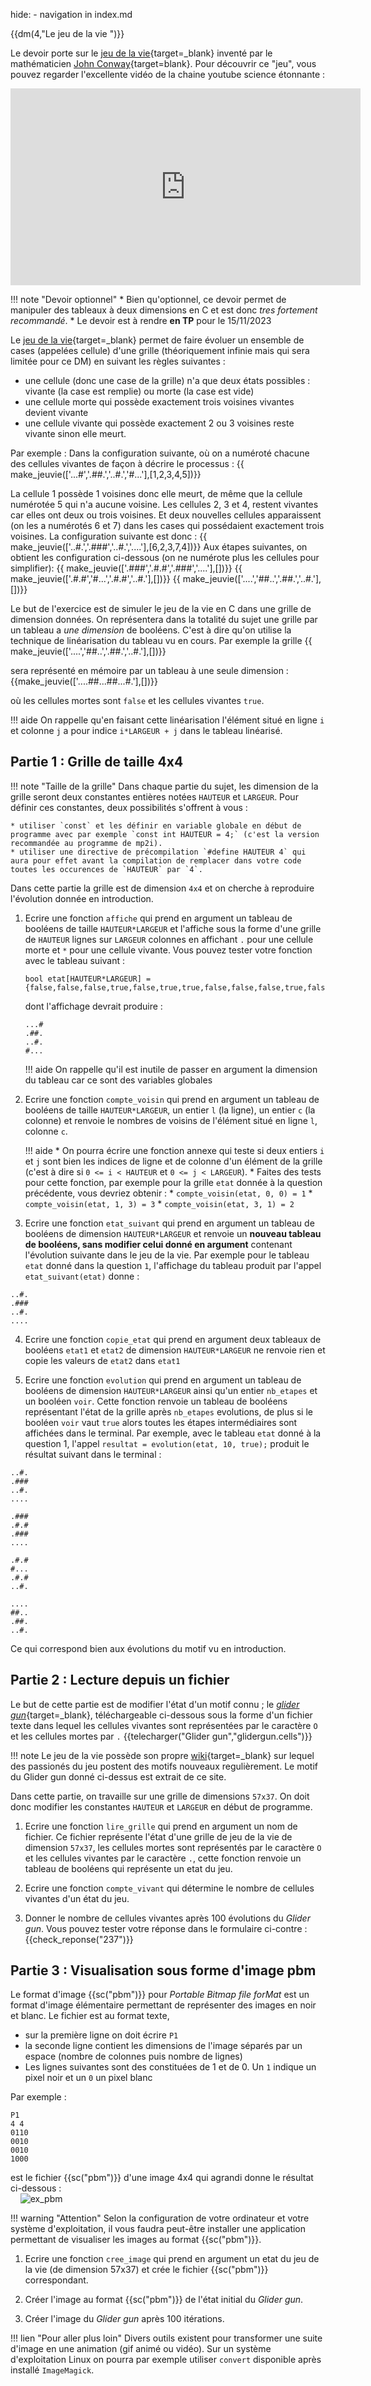 hide: - navigation  in index.md

{{dm(4,"Le jeu de la vie ")}} 

Le devoir porte sur le [jeu de la vie](https://fr.wikipedia.org/wiki/Jeu_de_la_vie){target=_blank} inventé par le mathématicien [John Conway](https://fr.wikipedia.org/wiki/John_Horton_Conway){target=blank}. Pour découvrir ce "jeu", vous pouvez regarder l'excellente vidéo de la chaine youtube science étonnante :
<div class="centre"><iframe width="560" height="315" src="https://www.youtube.com/embed/S-W0NX97DB0?si=2xGfJnml3529SJqR" title="YouTube video player" frameborder="0" allow="accelerometer; autoplay; clipboard-write; encrypted-media; gyroscope; picture-in-picture; web-share" allowfullscreen></iframe></div>

!!! note "Devoir optionnel"
    * Bien qu'optionnel, ce devoir permet de manipuler des tableaux à deux dimensions en C et est donc *tres fortement recommandé*. 
    * Le devoir est à rendre **en TP** pour le 15/11/2023 

Le [jeu de la vie](https://fr.wikipedia.org/wiki/Jeu_de_la_vie){target=_blank} permet de faire évoluer un ensemble de cases (appelées cellule) d'une grille (théoriquement infinie mais qui sera limitée pour ce DM) en suivant les règles suivantes :

* une cellule (donc une case de la grille) n'a que deux états possibles : vivante (la case est remplie) ou morte (la case est vide)
* une cellule morte qui possède exactement trois voisines vivantes devient vivante
* une cellule vivante qui possède exactement 2 ou 3 voisines reste vivante sinon elle meurt.


Par exemple :
Dans la configuration suivante, où on a numéroté chacune des cellules vivantes de façon à décrire le processus :
{{ make_jeuvie(['...#','.##.','..#.','#...'],[1,2,3,4,5])}}

La cellule 1 possède 1 voisines donc elle meurt, de même que la cellule numérotée 5 qui n'a aucune voisine.
Les cellules 2, 3 et 4, restent vivantes car elles ont deux ou trois voisines.
Et deux nouvelles cellules apparaissent (on les a numérotés 6 et 7) dans les cases qui possédaient exactement trois voisines. La configuration suivante est donc :
{{ make_jeuvie(['..#.','.###','..#.','....'],[6,2,3,7,4])}}
Aux étapes suivantes, on obtient les configuration ci-dessous (on ne numérote plus les cellules pour simplifier):
{{ make_jeuvie(['.###','.#.#','.###','....'],[])}} {{ make_jeuvie(['.#.#','#...','.#.#','..#.'],[])}} {{ make_jeuvie(['....','##..','.##.','..#.'],[])}}


Le but de l'exercice est de simuler le jeu de la vie en C dans une grille de dimension données. On représentera dans la totalité du sujet une grille par un tableau a *une dimension* de booléens. C'est à dire qu'on utilise la technique de linéarisation du tableau vu en cours. Par exemple la grille {{ make_jeuvie(['....','##..','.##.','..#.'],[])}} 

sera représenté en mémoire par un tableau à une seule dimension : {{make_jeuvie(['....##...##...#.'],[])}}

où les cellules mortes sont `false` et les cellules vivantes `true`. 

!!! aide 
    On rappelle qu'en faisant cette linéarisation l'élément situé en ligne `i` et colonne `j` a pour indice `i*LARGEUR + j` dans le tableau linéarisé.

## Partie 1 : Grille de taille 4x4

!!! note "Taille de la grille"
    Dans chaque partie du sujet, les dimension de la grille seront deux constantes entières notées `HAUTEUR` et `LARGEUR`. Pour définir ces constantes, deux possibilités s'offrent à vous :

    * utiliser `const` et les définir en variable globale en début de programme avec par exemple `const int HAUTEUR = 4;` (c'est la version recommandée au programme de mp2i).
    * utiliser une directive de précompilation `#define HAUTEUR 4` qui aura pour effet avant la compilation de remplacer dans votre code toutes les occurences de `HAUTEUR` par `4`.

Dans cette partie la grille est de dimension `4x4` et on cherche à reproduire l'évolution donnée en introduction. 

1. Ecrire une fonction `affiche` qui prend en argument un tableau de booléens de taille `HAUTEUR*LARGEUR` et l'affiche sous la forme d'une grille de `HAUTEUR` lignes sur `LARGEUR` colonnes en affichant `.` pour une cellule morte et `*` pour une cellule vivante. Vous pouvez tester votre fonction avec le tableau suivant :

    ```
    bool etat[HAUTEUR*LARGEUR] = {false,false,false,true,false,true,true,false,false,false,true,false,true,false,false,false};
    ```
    dont l'affichage devrait produire :
    ```
    ...#
    .##.
    ..#.
    #...
    ```

    !!! aide
        On rappelle qu'il est inutile de passer en argument la dimension du tableau car ce sont des variables globales

2. Ecrire une fonction `compte_voisin` qui prend en argument un tableau de booléens de taille `HAUTEUR*LARGEUR`, un entier `l` (la ligne), un entier `c` (la colonne) et renvoie le nombres de voisins de l'élément situé en ligne `l`, colonne `c`.

    !!! aide
        * On pourra écrire une fonction annexe qui teste si deux entiers `i` et `j` sont bien les indices de ligne et de colonne d'un élément de la grille (c'est à dire si `0 <= i < HAUTEUR` et `0 <= j < LARGEUR`).
        * Faites des tests pour cette fonction, par exemple pour la grille `etat` donnée à la question précédente, vous devriez obtenir :
            * `compte_voisin(etat, 0, 0) = 1`
            * `compte_voisin(etat, 1, 3) = 3`
            * `compte_voisin(etat, 3, 1) = 2`


3. Ecrire une fonction `etat_suivant` qui prend en argument un tableau de booléens de dimension `HAUTEUR*LARGEUR` et renvoie un **nouveau tableau de booléens, sans modifier celui donné en argument** contenant l'évolution suivante dans le jeu de la vie. Par exemple pour le tableau `etat` donné dans la question `1`, l'affichage du tableau produit par l'appel `etat_suivant(etat)` donne :
```
..#.
.###
..#.
....
```

4. Ecrire une fonction `copie_etat` qui prend en argument deux tableaux de booléens `etat1` et `etat2` de dimension `HAUTEUR*LARGEUR` ne renvoie rien et copie les valeurs de `etat2` dans `etat1`

5. Ecrire une fonction `evolution` qui prend en argument un tableau de booléens de dimension `HAUTEUR*LARGEUR` ainsi qu'un entier `nb_etapes` et un booléen `voir`. Cette fonction renvoie un tableau de booléens représentant l'état de la grille après `nb_etapes` evolutions, de plus si le booléen `voir` vaut `true` alors toutes les étapes intermédiaires sont affichées dans le terminal.
Par exemple, avec le tableau `etat` donné à la question 1, l'appel `resultat = evolution(etat, 10, true);` produit le résultat suivant dans le terminal :
```
..#.
.###
..#.
....

.###
.#.#
.###
....

.#.#
#...
.#.#
..#.

....
##..
.##.
..#.
```
Ce qui correspond bien aux évolutions du motif vu en introduction.

## Partie 2 : Lecture depuis un fichier

Le but de cette partie est de modifier l'état d'un motif connu ; le [*glider gun*](https://conwaylife.com/wiki/Period-33_glider_gun){target=_blank}, téléchargeable ci-dessous sous la forme d'un fichier texte dans lequel les cellules vivantes sont représentées par le caractère `O` et les cellules mortes par `.`
{{telecharger("Glider gun","glidergun.cells")}}

!!! note
    Le jeu de la vie possède son propre [wiki](https://conwaylife.com/wiki/){target=_blank} sur lequel des passionés du jeu postent des motifs nouveaux regulièrement. Le motif du Glider gun donné ci-dessus est extrait de ce site.

Dans cette partie, on travaille sur une grille de dimensions `57x37`. On doit donc modifier les constantes `HAUTEUR` et `LARGEUR` en début de programme. 

1. Ecrire une fonction `lire_grille` qui prend en argument un nom de fichier. Ce fichier représente l'état d'une grille de jeu de la vie de dimension `57x37`, les cellules mortes sont représentés par le caractère `O` et les cellules vivantes par le caractère `.`, cette fonction renvoie un tableau de booléens qui représente un etat du jeu.

2. Ecrire une fonction `compte_vivant` qui détermine le nombre de cellules vivantes d'un état du jeu.

3. Donner le nombre de cellules vivantes après 100 évolutions du *Glider gun*. Vous pouvez tester votre réponse dans le formulaire ci-contre : {{check_reponse("237")}}

## Partie 3 : Visualisation sous forme d'image pbm

Le format d'image {{sc("pbm")}} pour *Portable Bitmap file forMat* est un format d'image élémentaire permettant de représenter des images en noir et blanc. Le fichier est au format texte, 

* sur la première ligne on doit écrire `P1`
* la seconde ligne contient les dimensions de l'image séparés par un espace (nombre de colonnes puis nombre de lignes)
* Les lignes suivantes sont des constituées de 1 et de 0. Un `1` indique un pixel noir et  un `0` un pixel blanc

Par exemple :
```
P1
4 4
0110
0010
0010
1000
```

est le fichier {{sc("pbm")}} d'une image 4x4 qui agrandi donne le résultat ci-dessous :   
&nbsp; &nbsp; ![ex_pbm](./ex_pbm.png)

!!! warning "Attention"
    Selon la configuration de votre ordinateur et votre système d'exploitation, il vous faudra peut-être installer une application permettant de visualiser les images au format {{sc("pbm")}}.

1. Ecrire une fonction `cree_image` qui prend en argument un etat du jeu de la vie (de dimension 57x37) et crée le fichier {{sc("pbm")}} correspondant.

2. Créer l'image au format {{sc("pbm")}} de l'état initial du *Glider gun*.  

3. Créer l'image du *Glider gun* après 100 itérations.

!!! lien "Pour aller plus loin"
    Divers outils existent pour transformer une suite d'image en une animation (gif animé ou vidéo). Sur un système d'exploitation Linux on pourra par exemple utiliser `convert` disponible après installé `ImageMagick`. 
